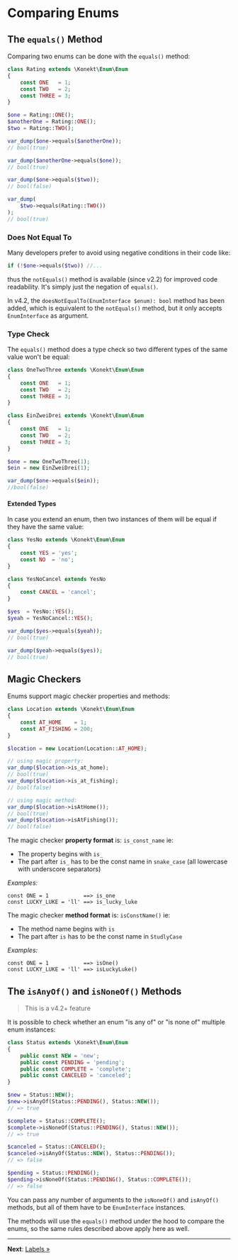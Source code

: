 # Comparing Enums

## The `equals()` Method

Comparing two enums can be done with the `equals()` method:

```php
class Rating extends \Konekt\Enum\Enum
{
    const ONE   = 1;
    const TWO   = 2;
    const THREE = 3;
}

$one = Rating::ONE();
$anotherOne = Rating::ONE();
$two = Rating::TWO();

var_dump($one->equals($anotherOne));
// bool(true)

var_dump($anotherOne->equals($one));
// bool(true)

var_dump($one->equals($two));
// bool(false)

var_dump(
    $two->equals(Rating::TWO())
);
// bool(true)
```

### Does Not Equal To

Many developers prefer to avoid using negative conditions in their code like:

```php
if (!$one->equals($two)) //...
```

thus the `notEquals()` method is available (since v2.2) for improved
code readability. It's simply just the negation of `equals()`.

In v4.2, the `doesNotEqualTo(EnumInterface $enum): bool` method has been added, which is equivalent to the `notEquals()` method,
but it only accepts `EnumInterface` as argument.

### Type Check

The `equals()` method does a type check so two different types of the same value won't be equal:

```php
class OneTwoThree extends \Konekt\Enum\Enum
{
    const ONE   = 1;
    const TWO   = 2;
    const THREE = 3;
}

class EinZweiDrei extends \Konekt\Enum\Enum
{
    const ONE   = 1;
    const TWO   = 2;
    const THREE = 3;
}

$one = new OneTwoThree(1);
$ein = new EinZweiDrei(1);

var_dump($one->equals($ein));
//bool(false)
```

#### Extended Types

In case you extend an enum, then two instances of them will be equal if they have the same value:

```php
class YesNo extends \Konekt\Enum\Enum
{
    const YES = 'yes';
    const NO  = 'no';
}

class YesNoCancel extends YesNo
{
    const CANCEL = 'cancel';
}

$yes  = YesNo::YES();
$yeah = YesNoCancel::YES(); 

var_dump($yes->equals($yeah));
// bool(true)

var_dump($yeah->equals($yes));
// bool(true)
```

## Magic Checkers

Enums support magic checker properties and methods:

```php
class Location extends \Konekt\Enum\Enum
{
    const AT_HOME    = 1;
    const AT_FISHING = 200;
}

$location = new Location(Location::AT_HOME);

// using magic property:
var_dump($location->is_at_home);
// bool(true)
var_dump($location->is_at_fishing);
// bool(false)

// using magic method:
var_dump($location->isAtHome());
// bool(true)
var_dump($location->isAtFishing());
// bool(false)
```

The magic checker **property format** is: `is_const_name` ie:

- The property begins with `is_`
- The part after `is_` has to be the const name in `snake_case` (all lowercase with underscore separators)

_Examples:_
```
const ONE = 1           ==> is_one
const LUCKY_LUKE = 'll' ==> is_lucky_luke
```

The magic checker **method format** is: `isConstName()` ie:

- The method name begins with `is`
- The part after `is` has to be the const name in `StudlyCase`

_Examples:_
```
const ONE = 1           ==> isOne()
const LUCKY_LUKE = 'll' ==> isLuckyLuke()
```

## The `isAnyOf()` and `isNoneOf()` Methods

> This is a v4.2+ feature

It is possible to check whether an enum "is any of" or "is none of" multiple enum instances:

```php
class Status extends \Konekt\Enum\Enum
{
    public const NEW = 'new';
    public const PENDING = 'pending';
    public const COMPLETE = 'complete';
    public const CANCELED = 'canceled';
}

$new = Status::NEW(); 
$new->isAnyOf(Status::PENDING(), Status::NEW());
// => true

$complete = Status::COMPLETE(); 
$complete->isNoneOf(Status::PENDING(), Status::NEW());
// => true

$canceled = Status::CANCELED();
$canceled->isAnyOf(Status::NEW(), Status::PENDING());
// => false

$pending = Status::PENDING();
$pending->isNoneOf(Status::PENDING(), Status::COMPLETE());
// => false
```

You can pass any number of arguments to the `isNoneOf()` and `isAnyOf()` methods,
but all of them have to be `EnumInterface` instances.

The methods will use the `equals()` method under the hood to compare the enums, so the same rules described above apply
here as well.

---

**Next**: [Labels &raquo;](labels.md)
